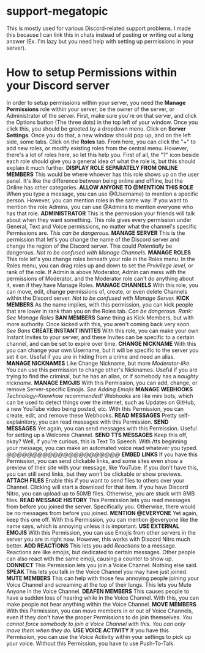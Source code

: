 # support-megatopic
This is mostly used for various Discord-related support problems. I made this because I can link this in chats instead of pasting or writing out a long answer (Ex. I'm lazy but you need help with setting up permissions in your server).

# How to setup Permissions within your Discord server
In order to setup permissions within your server, you need the **Manage Permissions** role within your server, be the owner of the server, or Administrator of the server.
First, make sure you're on that server, and click the Options button (The three dots) in the top left of your window. Once you click this, you should be greeted by a dropdown menu. Click on **Server Settings**. Once you do that, a new window should pop up, and on the left side, some tabs. Click on the **Roles** tab. From here, you can click the "+" to add new roles, or modify existing roles from the central menu. However, there's a lot of roles here, so let this help you.
First of all, the "?" icon beside each role should give you a general idea of what the role is, but this should explain it much further.
**DISPLAY ROLE SEPARATELY FROM ONLINE MEMBERS**
This would be where whoever has this role shows up on the user panel. It's like the difference between being online and offline, but the Online has other categories.
**ALLOW ANYONE TO @MENTION THIS ROLE**
When you type a message, you can use @(Username) to mention a specific person. However, you can mention roles in the same way. If you want to mention the role Admins, you can use @Admins to mention everyone who has that role.
**ADMINISTRATOR**
This is the permission your friends will talk about when they want something. This role gives every permission under General, Text and Voice permissions, no matter what the channel's specific Permissions are. *This can be dangerous.*
**MANAGE SERVER**
This is the permission that let's you change the name of the Discord server and change the region of the Discord server. This could *Potentially* be dangerous. *Not to be confused with Manage Channels.*
**MANAGE ROLES**
This role let's you change roles beneath your role in the Roles menu. In the Roles menu, you can drag roles up and down to set the *Prvivilege level,* or rank of the role. If Admin is above Moderator, Admin can mess with the permissions of Moderator, and the Moderator role can't do anything about it, even if they have Manage Roles.
**MANAGE CHANNELS**
With this role, you can move, edit, change permissions of, create, or even delete Channels within the Discord server. *Not to be confused with Manage Server.*
**KICK MEMBERS**
As the name implies, with this permission, you can kick people that are lower in rank than you on the Roles tab. *Can be dangerous. Rank: See Manage Roles*
**BAN MEMBERS**
Same thing as Kick Members, but with more authority. Once kicked with this, you aren't coming back very soon. *See Bans*
**CREATE INSTANT INVITES**
With this role, you can make your own Instant Invites to your server, and these Invites can be specific to a certain channel, and can be set to expire over time.
**CHANGE NICKNAME**
With this you can change your own Username, but it will be specific to the server you set it on. Useful if you are in hiding from a crime and need an alias.
**MANAGE NICKNAMES**
Like Change Nickname, but more *Moderator-like.* You can use this permission to change other's Nicknames. Useful if you are trying to find the criminal, but he has an alias, or if somebody has a *naughty nickname.*
**MANAGE EMOJIS**
With this Permission, you can add, change, or remove Server-specific Emojis. *See Adding Emojis*
**MANAGE WEBHOOKS**
*Technology-Knowhow recommended!* Webhooks are like mini bots, which can be used to detect things over the internet, such as Updates on GitHub, a new YouTube video being posted, etc. With this Permission, you can create, edit, and remove these Webhooks.
**READ MESSAGES**
Pretty self-explainitory, you can read messages with this Permission.
**SEND MESSAGES**
Yet again, you can send messages with this Permission. Useful for setting up a Welcome Channel.
**SEND TTS MESSAGES**
Keep this off, okay? Well, if you're curious, this is Text To Speech. With /tts beginning your message, you can make an automated voice read whatever you typed. *@@@@@@@@@@@@@@@@@@@@@@*
**EMBED LINKS**
If you have this Permission, you can send clickable links, and some sites even show a preview of their site with your message, like YouTube. If you don't have this, you can still send links, but they won't be clickable or show previews.
**ATTACH FILES**
Enable this if you want to send files to others over your Channel. Clicking will start a download for that item. If you have Discord Nitro, you can upload up to 50MB files. Otherwise, you are stuck with 8MB files.
**READ MESSAGE HISTORY**
This Permission lets you read messages from before you joined the server. Specifically you. Otherwise, there would be no messages from before you joined.
**MENTION @EVERYONE**
Yet again, keep this one off. With this Permission, you can mention @everyone like the name says, which is annoying unless it is important.
**USE EXTERNAL EMOJIS**
With this Permission, you can use Emojis from other servers in the server you are in right now. However, this works with Discord Nitro much better.
**ADD REACTIONS**
This lets you add *Reactions* to a message. Reactions are like emojis, but dedicated to certain messages. Other people can also react with the same emoji, causing a counter to show up.
**CONNECT**
This Permission lets you join a Voice Channel. Nothing else said.
**SPEAK**
This lets you talk in the Voice Channel you may have just joined.
**MUTE MEMBERS**
This can help with those few annoying people joining your Voice Channel and screaming at the top of their lungs. This lets you Mute Anyone in the Voice Channel.
**DEAFEN MEMBERS**
This causes people to have a sudden loss of hearing while in the Voice Channel. With this, you can make people not hear anything within the Voice Channel.
**MOVE MEMBERS**
With this Permission, you can move members in or out of Voice Channels, even if they don't have the proper Permissions to do join themselves. *You cannot force somebody to join a Voice Channel with this. You can only move them when they do.*
**USE VOICE ACTIVITY**
If you have this Permission, you can use the Voice Activity within your settings to pick up your voice. Without this Permission, you have to use Push-To-Talk.
